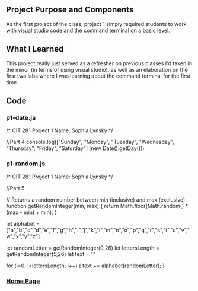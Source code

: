 ## Project Purpose and Components
As the first project of the class, project 1 simply required students to work with visual studio code and the command terminal on a basic level.

## What I Learned
This project really just served as a refresher on previous classes I'd taken in the minor (in terms of using visual studio), as well as an elaboration on the first two labs where I was learning about the command terminal for the first time.

## Code
### p1-date.ja
/*
    CIT 281 Project 1
    Name: Sophia Lynsky
*/

//Part 4
console.log(["Sunday", "Monday", "Tuesday", "Wednesday", "Thursday", "Friday", "Saturday"] [new Date().getDay()])

### p1-random.js
/*
    CIT 281 Project 1
    Name: Sophia Lynsky
*/

//Part 5

// Returns a random number between min (inclusive) and max (exclusive)
function getRandomInteger(min, max) {
    return Math.floor(Math.random() * (max - min) + min);
}

let alphabet = ["a","b","c","d","e","f","g","h","i","j","k","l","m","n","o","p","q","r","s","t","u","v","w","x","y","z"]

let randomLetter = getRandomInteger(0,26)
let lettersLength = getRandomInteger(5,26)
let text = ""

for (i=0; i<lettersLength; i++) {
    text += alphabet[randomLetter];
}

### [Home Page](https://slynsky.github.io)
